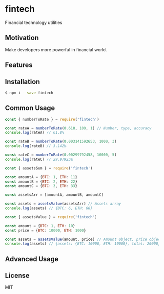 # fintech
Financial technology utilities

## Motivation
Make developers more powerful in financial world.

## Features

## Installation
```sh
$ npm i --save fintech
```

## Common Usage
```js
const { numberToRate } = require('fintech')

const rateA = numberToRate(0.618, 100, 1) // Number, type, accuracy
console.log(rateA) // 61.8%

const rateB = numberToRate(0.003141592653, 1000, 3)
console.log(rateB) // 3.142‰

const rateC = numberToRate(0.00299792458, 10000, 5)
console.log(rateC) // 29.97925‱
```

```js
const { assetsSum } = require('fintech')

const amountA = {BTC: 1, ETH: 11}
const amountB = {BTC: 2, ETH: 22}
const amountC = {BTC: 3, ETH: 33}

const assetsArr = [amountA, amountB, amountC]

const assets = assetsValue(assetsArr) // Assets array
console.log(assets) // {BTC: 6, ETH: 66}
```

```js
const { assetsValue } = require('fintech')

const amount = {BTC: 1, ETH: 10}
const price = {BTC: 10000, ETH: 1000}

const assets = assetsValue(amount, price) // Amount object, price object
console.log(assets) // {assets: {BTC: 10000, ETH: 10000}, total: 20000}
```

## Advanced Usage

## License
MIT

